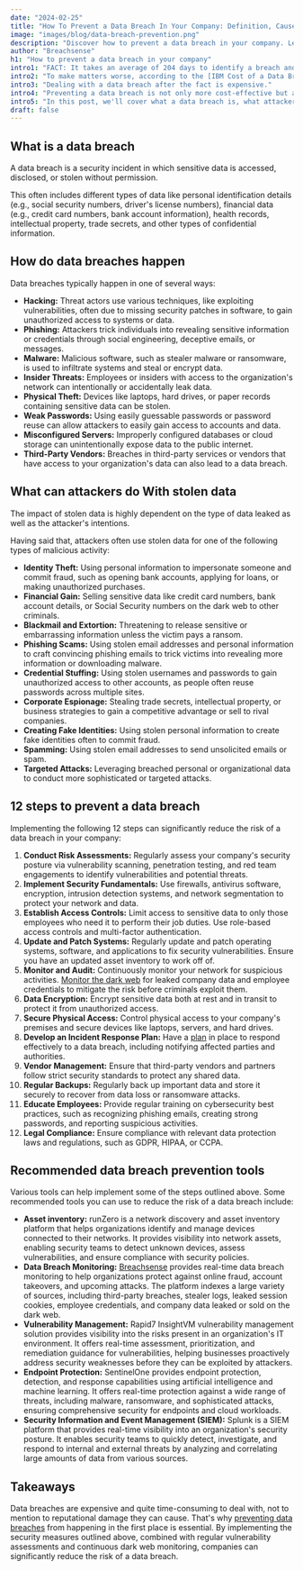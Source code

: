 ```yaml
---
date: "2024-02-25"
title: "How To Prevent a Data Breach In Your Company: Definition, Causes, and Prevention."
image: "images/blog/data-breach-prevention.png"
description: "Discover how to prevent a data breach in your company. Learn the causes and steps needed to prevent a data breach in your company." 
author: "Breachsense"
h1: "How to prevent a data breach in your company"
intro1: "FACT: It takes an average of 204 days to identify a breach and then another 70 days to contain it."
intro2: "To make matters worse, according to the [IBM Cost of a Data Breach Report](https://www.ibm.com/reports/data-breach), the average cost of a data breach reached an all-time high of USD 4.45 million."
intro3: "Dealing with a data breach after the fact is expensive."
intro4: "Preventing a data breach is not only more cost-effective but also essential for maintaining your company's reputation."
intro5: "In this post, we'll cover what a data breach is, what attackers do with the data, and the steps you can put in place today to prevent a breach in the future."
draft: false
---
```

## What is a data breach

A data breach is a security incident in which sensitive data is accessed, disclosed, or stolen without permission.

This often includes different types of data like personal identification details (e.g., social security numbers, driver's license numbers), financial data (e.g., credit card numbers, bank account information), health records, intellectual property, trade secrets, and other types of confidential information.

## How do data breaches happen

Data breaches typically happen in one of several ways:

- **Hacking:** Threat actors use various techniques, like exploiting vulnerabilities, often due to missing security patches in software, to gain unauthorized access to systems or data.
- **Phishing:** Attackers trick individuals into revealing sensitive information or credentials through social engineering, deceptive emails, or messages.
- **Malware:** Malicious software, such as stealer malware or ransomware, is used to infiltrate systems and steal or encrypt data.
- **Insider Threats:** Employees or insiders with access to the organization's network can intentionally or accidentally leak data.
- **Physical Theft:** Devices like laptops, hard drives, or paper records containing sensitive data can be stolen.
- **Weak Passwords:** Using easily guessable passwords or password reuse can allow attackers to easily gain access to accounts and data.
- **Misconfigured Servers:** Improperly configured databases or cloud storage can unintentionally expose data to the public internet.
- **Third-Party Vendors:** Breaches in third-party services or vendors that have access to your organization's data can also lead to a data breach.

## What can attackers do With stolen data

The impact of stolen data is highly dependent on the type of data leaked as well as the attacker's intentions.

Having said that, attackers often use stolen data for one of the following types of malicious activity:

- **Identity Theft:** Using personal information to impersonate someone and commit fraud, such as opening bank accounts, applying for loans, or making unauthorized purchases.
- **Financial Gain:** Selling sensitive data like credit card numbers, bank account details, or Social Security numbers on the dark web to other criminals.
- **Blackmail and Extortion:** Threatening to release sensitive or embarrassing information unless the victim pays a ransom.
- **Phishing Scams:** Using stolen email addresses and personal information to craft convincing phishing emails to trick victims into revealing more information or downloading malware.
- **Credential Stuffing:** Using stolen usernames and passwords to gain unauthorized access to other accounts, as people often reuse passwords across multiple sites.
- **Corporate Espionage:** Stealing trade secrets, intellectual property, or business strategies to gain a competitive advantage or sell to rival companies.
- **Creating Fake Identities:** Using stolen personal information to create fake identities often to commit fraud.
- **Spamming:** Using stolen email addresses to send unsolicited emails or spam.
- **Targeted Attacks:** Leveraging breached personal or organizational data to conduct more sophisticated or targeted attacks.

## 12 steps to prevent a data breach

Implementing the following 12 steps can significantly reduce the risk of a data breach in your company:

1. **Conduct Risk Assessments:** Regularly assess your company's security posture via vulnerability scanning, penetration testing, and red team engagements to identify vulnerabilities and potential threats.
2. **Implement Security Fundamentals:** Use firewalls, antivirus software, encryption, intrusion detection systems, and network segmentation to protect your network and data.
3. **Establish Access Controls:** Limit access to sensitive data to only those employees who need it to perform their job duties. Use role-based access controls and multi-factor authentication.
4. **Update and Patch Systems:** Regularly update and patch operating systems, software, and applications to fix security vulnerabilities. Ensure you have an updated asset inventory to work off of.
5. **Monitor and Audit:** Continuously monitor your network for suspicious activities. [Monitor the dark web](https://www.breachsense.com/dark-web-monitoring/) for leaked company data and employee credentials to mitigate the risk before criminals exploit them.
6. **Data Encryption:** Encrypt sensitive data both at rest and in transit to protect it from unauthorized access.
7. **Secure Physical Access:** Control physical access to your company's premises and secure devices like laptops, servers, and hard drives.
8. **Develop an Incident Response Plan:** Have a [plan](https://www.breachsense.com/blog/data-breach-response/) in place to respond effectively to a data breach, including notifying affected parties and authorities.
9. **Vendor Management:** Ensure that third-party vendors and partners follow strict security standards to protect any shared data.
10. **Regular Backups:** Regularly back up important data and store it securely to recover from data loss or ransomware attacks.
11. **Educate Employees:** Provide regular training on cybersecurity best practices, such as recognizing phishing emails, creating strong passwords, and reporting suspicious activities.
12. **Legal Compliance:** Ensure compliance with relevant data protection laws and regulations, such as GDPR, HIPAA, or CCPA.

## Recommended data breach prevention tools

Various tools can help implement some of the steps outlined above. Some recommended tools you can use to reduce the risk of a data breach include:

- **Asset inventory:** runZero is a network discovery and asset inventory platform that helps organizations identify and manage devices connected to their networks. It provides visibility into network assets, enabling security teams to detect unknown devices, assess vulnerabilities, and ensure compliance with security policies.
- **Data Breach Monitoring:** [Breachsense](https://www.breachsense.com/) provides real-time data breach monitoring to help organizations protect against online fraud, account takeovers, and upcoming attacks. The platform indexes a large variety of sources, including third-party breaches, stealer logs, leaked session cookies, employee credentials, and company data leaked or sold on the dark web.
- **Vulnerability Management:** Rapid7 InsightVM vulnerability management solution provides visibility into the risks present in an organization's IT environment. It offers real-time assessment, prioritization, and remediation guidance for vulnerabilities, helping businesses proactively address security weaknesses before they can be exploited by attackers.
- **Endpoint Protection:** SentinelOne provides endpoint protection, detection, and response capabilities using artificial intelligence and machine learning. It offers real-time protection against a wide range of threats, including malware, ransomware, and sophisticated attacks, ensuring comprehensive security for endpoints and cloud workloads.
- **Security Information and Event Management (SIEM):** Splunk is a SIEM platform that provides real-time visibility into an organization's security posture. It enables security teams to quickly detect, investigate, and respond to internal and external threats by analyzing and correlating large amounts of data from various sources.

## Takeaways

Data breaches are expensive and quite time-consuming to deal with, not to mention to reputational damage they can cause. That's why [preventing data breaches](https://www.breachsense.com/blog/data-leak-protection-software/) from happening in the first place is essential. By implementing the security measures outlined above, combined with regular vulnerability assessments and continuous dark web monitoring, companies can significantly reduce the risk of a data breach.
